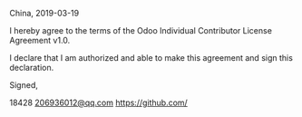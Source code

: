China, 2019-03-19

I hereby agree to the terms of the Odoo Individual Contributor License Agreement v1.0.

I declare that I am authorized and able to make this agreement and sign this declaration.

Signed,

18428 206936012@qq.com https://github.com/<login>
